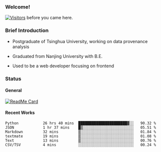 ### Welcome!

[![Visitors](https://visitor-badge.laobi.icu/badge?page_id=HermitSun.HermitSun)]() before you came here.

### Brief Introduction

- Postgraduate of Tsinghua University, working on data provenance analysis

- Graduated from Nanjing University with B.E.

- Used to be a web developer focusing on frontend

### Status

#### General

[![ReadMe Card](https://github-readme-stats.hermitsun.vercel.app/api?username=HermitSun&count_private=true&show_icons=true)]()

#### Recent Works

<!--START_SECTION:waka-->

```text
Python           26 hrs 40 mins  ██████████████████████▓░░   90.32 %
JSON             1 hr 37 mins    █▒░░░░░░░░░░░░░░░░░░░░░░░   05.51 %
Markdown         32 mins         ▒░░░░░░░░░░░░░░░░░░░░░░░░   01.84 %
textmate         19 mins         ▒░░░░░░░░░░░░░░░░░░░░░░░░   01.08 %
Text             13 mins         ▒░░░░░░░░░░░░░░░░░░░░░░░░   00.76 %
CSV/TSV          4 mins          ░░░░░░░░░░░░░░░░░░░░░░░░░   00.24 %
```

<!--END_SECTION:waka-->
